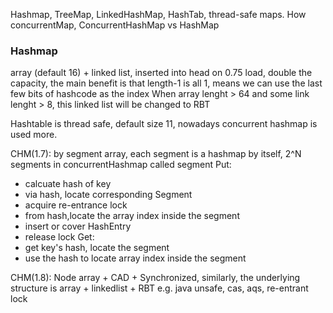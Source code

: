 Hashmap, TreeMap, LinkedHashMap, HashTab, thread-safe maps. How concurrentMap, ConcurrentHashMap vs HashMap

### Hashmap
array (default 16) + linked list, inserted into head
on 0.75 load, double the capacity, the main benefit is that length-1 is all 1, means we can use the last few bits of hashcode as the index
When array lenght > 64 and some link lenght > 8, this linked list will be changed to RBT

Hashtable is thread safe, default size 11, nowadays concurrent hashmap is used more.

CHM(1.7): by segment array, each segment is a hashmap by itself, 2^N segments in concurrentHashmap called segment
Put:
* calcuate hash of key
* via hash, locate corresponding Segment
* acquire re-entrance lock
* from hash,locate the array index inside the segment
* insert or cover HashEntry
* release lock
Get:
* get key's hash, locate the segment
* use the hash to locate array index inside the segment

CHM(1.8):
Node array + CAD + Synchronized, similarly, the underlying structure is array + linkedlist + RBT
e.g. java unsafe, cas, aqs, re-entrant lock





